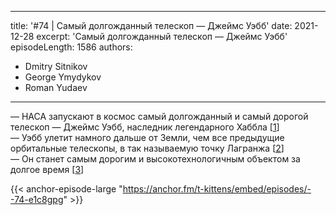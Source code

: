 
---
title: '#74 | Самый долгожданный телескоп — Джеймс Уэбб'
date: 2021-12-28
excerpt: 'Самый долгожданный телескоп — Джеймс Уэбб'
episodeLength: 1586
authors:
  - Dmitry Sitnikov
  - George Ymydykov
  - Roman Yudaev
---

— НАСА запускают в космос самый долгожданный и самый дорогой телескоп — Джеймс Уэбб, наследник легендарного Хаббла [[1](https://phys.org/news/2021-12-nasa-scientist-discusses-parker-journey.html)]<br/>
— Уэбб улетит намного дальше от Земли, чем все предыдущие орбитальные телескопы, в так называемую точку Лагранжа [[2](https://jwst.nasa.gov/content/about/orbit.html)]<br/>
— Он станет самым дорогим и высокотехнологичным объектом за долгое время [[3](https://www.therichest.com/gadgets-and-tech/nasa-missions-most-expensive-ever/)]

{{< anchor-episode-large "https://anchor.fm/t-kittens/embed/episodes/--74-e1c8gpg" >}}
